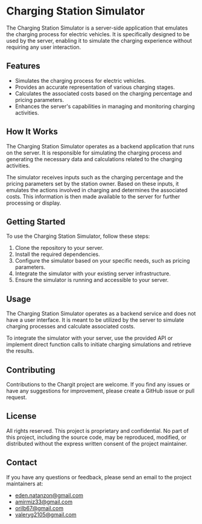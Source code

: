 # Charging Station Simulator

The Charging Station Simulator is a server-side application that emulates the charging process for electric vehicles. It is specifically designed to be used by the server, enabling it to simulate the charging experience without requiring any user interaction.

## Features

- Simulates the charging process for electric vehicles.
- Provides an accurate representation of various charging stages.
- Calculates the associated costs based on the charging percentage and pricing parameters.
- Enhances the server's capabilities in managing and monitoring charging activities.

## How It Works

The Charging Station Simulator operates as a backend application that runs on the server. It is responsible for simulating the charging process and generating the necessary data and calculations related to the charging activities.

The simulator receives inputs such as the charging percentage and the pricing parameters set by the station owner. Based on these inputs, it emulates the actions involved in charging and determines the associated costs. This information is then made available to the server for further processing or display.

## Getting Started

To use the Charging Station Simulator, follow these steps:

1. Clone the repository to your server.
2. Install the required dependencies.
3. Configure the simulator based on your specific needs, such as pricing parameters.
4. Integrate the simulator with your existing server infrastructure.
5. Ensure the simulator is running and accessible to your server.

## Usage

The Charging Station Simulator operates as a backend service and does not have a user interface. It is meant to be utilized by the server to simulate charging processes and calculate associated costs.

To integrate the simulator with your server, use the provided API or implement direct function calls to initiate charging simulations and retrieve the results.

## Contributing

Contributions to the Chargit project are welcome. If you find any issues or have any suggestions for improvement, please create a GitHub issue or pull request.

## License

All rights reserved. This project is proprietary and confidential. No part of this project, including the source code, may be reproduced, modified, or distributed without the express written consent of the project maintainer.

## Contact

If you have any questions or feedback, please send an email to the project maintainers at:
- eden.natanzon@gmail.com
- amirmiz33@gmail.com
- orilb67@gmail.com
- valeryg2105@gmail.com
